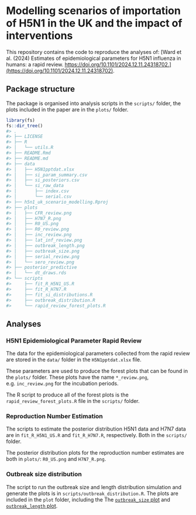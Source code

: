 
<!-- README.md is generated from README.Rmd. Please edit that file -->

# Modelling scenarios of importation of H5N1 in the UK and the impact of interventions

<!-- badges: start -->

<!-- badges: end -->

This repository contains the code to reproduce the analyses of: [Ward et
al. (2024) Estimates of epidemiological parameters for H5N1 influenza in
humans: a rapid review.
https://doi.org/10.1101/2024.12.11.24318702.](https://doi.org/10.1101/2024.12.11.24318702).

## Package structure

The package is organised into analysis scripts in the `scripts/` folder,
the plots included in the paper are in the `plots/` folder.

``` r
library(fs)
fs::dir_tree()
#> .
#> ├── LICENSE
#> ├── R
#> │   └── utils.R
#> ├── README.Rmd
#> ├── README.md
#> ├── data
#> │   ├── H5N1pptdat.xlsx
#> │   ├── si_param_summary.csv
#> │   ├── si_posteriors.csv
#> │   └── si_raw_data
#> │       ├── index.csv
#> │       └── serial.csv
#> ├── h5n1_uk_scenario_modelling.Rproj
#> ├── plots
#> │   ├── CFR_review.png
#> │   ├── H7N7_R.png
#> │   ├── R0_US.png
#> │   ├── R0_review.png
#> │   ├── inc_review.png
#> │   ├── lat_inf_review.png
#> │   ├── outbreak_length.png
#> │   ├── outbreak_size.png
#> │   ├── serial_review.png
#> │   └── sero_review.png
#> ├── posterior_predictive
#> │   └── dt_draws.rds
#> └── scripts
#>     ├── fit_R_H5N1_US.R
#>     ├── fit_R_H7N7.R
#>     ├── fit_si_distributions.R
#>     ├── outbreak_distribution.R
#>     └── rapid_review_forest_plots.R
```

## Analyses

### H5N1 Epidemiological Parameter Rapid Review

The data for the epidemiological parameters collected from the rapid
review are stored in the `data/` folder in the `H5N1pptdat.xlsx` file.

These parameters are used to produce the forest plots that can be found
in the `plots/` folder. These plots have the name `*_review.png`,
e.g. `inc_review.png` for the incubation periods.

The R script to produce all of the forest plots is the
`rapid_review_forest_plots.R` file in the `scripts/` folder.

### Reproduction Number Estimation

The scripts to estimate the posterior distribution H5N1 data and H7N7
data are in `fit_R_H5N1_US.R` and `fit_R_H7N7.R`, respectively. Both in
the `scripts/` folder.

The posterior distribution plots for the reproduction number estimates
are both in `plots/`: `R0_US.png` and `H7N7_R.png`.

### Outbreak size distribution

The script to run the outbreak size and length distribution simulation
and generate the plots is in `scripts/outbreak_distribution.R`. The
plots are included in the `plot` folder, including the The
[`outbreak_size` plot](plots/outbreak_size.png) and [`outbreak_length`
plot](plots/outbreak_length.png).
